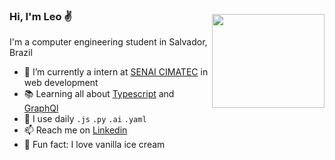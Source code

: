 <img style="margin-top:30px" align="right" src="https://media.giphy.com/media/KQyKJ9XcxvX4LrmmQF/giphy.gif" width="180" height="150" />

### Hi, I'm Leo ✌
I'm a computer engineering student in Salvador, Brazil
- 🔭 I’m currently a intern at [SENAI CIMATEC](http://www.senaicimatec.com.br/) in web development
- 📚 Learning all about [Typescript](https://www.typescriptlang.org/) and [GraphQl](https://graphql.org/) 
- 📎 I use daily `.js` `.py` `.ai` `.yaml`
- 📫 Reach me on [Linkedin](https://www.linkedin.com/in/leonardo-andrade-santana-940a38172/)
- 🍨 Fun fact: I love vanilla ice cream